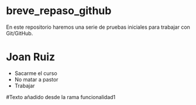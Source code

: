 # breve_repaso_github
En este repositorio haremos una serie de pruebas iniciales para trabajar con Git/GitHub.
<h1>Joan Ruiz</h1>
<ul> 
<li> Sacarme el curso</li>
<li> No matar a pastor</li>
<li> Trabajar</li>
</ul>
#Texto añadido desde la rama funcionalidad1
